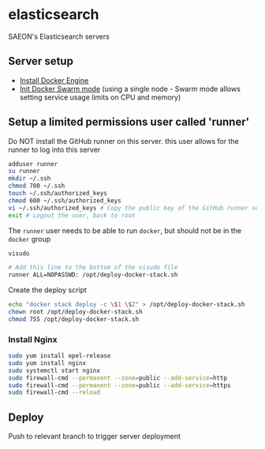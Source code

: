 # elasticsearch
SAEON's Elasticsearch servers

## Server setup

- [Install Docker Engine](https://docs.docker.com/engine/install/centos/)
- [Init Docker Swarm mode](https://docs.docker.com/engine/swarm/swarm-tutorial/create-swarm/) (using a single node - Swarm mode allows setting service usage limits on CPU and memory)

## Setup a limited permissions user called 'runner'
Do NOT install the GitHub runner on this server. this user allows for the runner to log into this server

```sh
adduser runner
su runner
mkdir ~/.ssh
chmod 700 ~/.ssh
touch ~/.ssh/authorized_keys
chmod 600 ~/.ssh/authorized_keys
vi ~/.ssh/authorized_keys # Copy the public key of the GitHub runner server here
exit # Logout the user, back to root
```

The `runner` user needs to be able to run `docker`, but should not be in the `docker` group

```sh
visudo

# Add this line to the bottom of the visudo file
runner ALL=NOPASSWD: /opt/deploy-docker-stack.sh
```

Create the deploy script

```sh
echo "docker stack deploy -c \$1 \$2" > /opt/deploy-docker-stack.sh
chown root /opt/deploy-docker-stack.sh 
chmod 755 /opt/deploy-docker-stack.sh
```


### Install Nginx

```sh
sudo yum install epel-release
sudo yum install nginx
sudo systemctl start nginx
sudo firewall-cmd --permanent --zone=public --add-service=http
sudo firewall-cmd --permanent --zone=public --add-service=https
sudo firewall-cmd --reload
```

## Deploy
Push to relevant branch to trigger server deployment